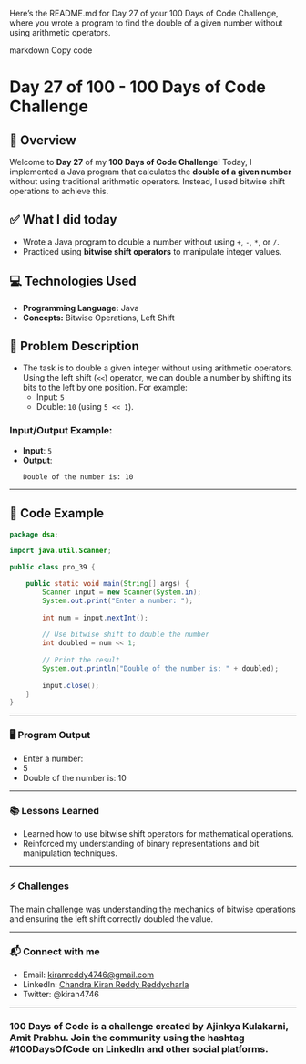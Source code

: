 
Here’s the README.md for Day 27 of your 100 Days of Code Challenge, where you wrote a program to find the double of a given number without using arithmetic operators.

markdown
Copy code
# Day 27 of 100 - 100 Days of Code Challenge

## 📝 Overview
Welcome to **Day 27** of my **100 Days of Code Challenge**! Today, I implemented a Java program that calculates the **double of a given number** without using traditional arithmetic operators. Instead, I used bitwise shift operations to achieve this.

## ✅ What I did today
- Wrote a Java program to double a number without using `+`, `-`, `*`, or `/`.
- Practiced using **bitwise shift operators** to manipulate integer values.

## 💻 Technologies Used
- **Programming Language:** Java
- **Concepts:** Bitwise Operations, Left Shift

## 📖 Problem Description
- The task is to double a given integer without using arithmetic operators. Using the left shift (`<<`) operator, we can double a number by shifting its bits to the left by one position. For example:
  - Input: `5`
  - Double: `10` (using `5 << 1`).

### Input/Output Example:
  - **Input**: `5`
  - **Output**:
    ```
    Double of the number is: 10
    ```

---

## 📝 Code Example

```java
package dsa;

import java.util.Scanner;

public class pro_39 {

    public static void main(String[] args) {
        Scanner input = new Scanner(System.in);
        System.out.print("Enter a number: ");
        
        int num = input.nextInt();
        
        // Use bitwise shift to double the number
        int doubled = num << 1;
        
        // Print the result
        System.out.println("Double of the number is: " + doubled);
        
        input.close();
    }
}
```
---
### 🖥️ Program Output

- Enter a number: 
- 5
- Double of the number is: 10

---
### 📚 Lessons Learned
- Learned how to use bitwise shift operators for mathematical operations.
- Reinforced my understanding of binary representations and bit manipulation techniques.

---
### ⚡ Challenges
The main challenge was understanding the mechanics of bitwise operations and ensuring the left shift correctly doubled the value.

---
### 📬 Connect with me
- Email: kiranreddy4746@gmail.com
- LinkedIn: [Chandra Kiran Reddy Reddycharla](https://www.linkedin.com/in/chandra-kiran-reddy-reddycharla-a9a746230/)
- Twitter: @kiran4746

---
### 100 Days of Code is a challenge created by Ajinkya Kulakarni, Amit Prabhu. Join the community using the hashtag #100DaysOfCode on LinkedIn and other social platforms.
